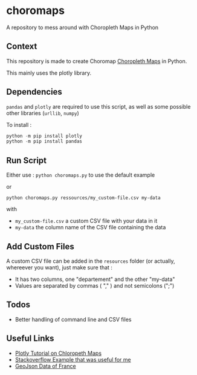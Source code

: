 # choromaps
A repository to mess around with Choropleth Maps in Python

## Context

This repository is made to create Choromap [Choropleth Maps](https://en.wikipedia.org/wiki/Choropleth_map) in Python.

This mainly uses the plotly library.

## Dependencies 

`pandas` and `plotly` are required to use this script, as well as some possible other libraries (`urllib`, `numpy`)

To install : 

```python
python -m pip install plotly
python -m pip install pandas
```


## Run Script

Either use :
`python choromaps.py` to use the default example 

or 

`python choromaps.py ressources/my_custom-file.csv my-data`

with 
* `my_custom-file.csv` a custom CSV file with your data in it
* `my-data` the column name of the CSV file containing the data

## Add Custom Files

A custom CSV file can be added in the `resources` folder (or actually, whereever you want), just make sure that :
* It has two columns, one "departement" and the other "my-data"
* Values are separated by commas ( "," ) and not semicolons (";")


## Todos 

* Better handling of command line and CSV files

## Useful Links

* [Plotly Tutorial on Chloropeth Maps](https://plotly.com/python/choropleth-maps/)
* [Stackoverflow Example that was useful for me](https://stackoverflow.com/questions/60870063/plotly-express-choropleth-for-country-regions)
* [GeoJson Data of France](https://france-geojson.gregoiredavid.fr/)